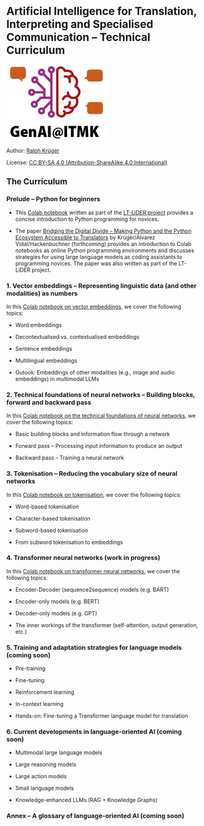 # Artificial Intelligence for Translation, Interpreting and Specialised Communication – Technical Curriculum
<img src = "https://github.com/ITMK/AI_Literacy/blob/main/images/GenAI_ITMK.jpg?raw=true">

Author: [Ralph Krüger](https://www.th-koeln.de/en/person/ralph.krueger/)

License: [CC BY-SA 4.0 (Attribution-ShareAlike 4.0 International)](https://creativecommons.org/licenses/by-sa/4.0/)

## The Curriculum

### Prelude – Python for beginners
-    This [Colab notebook](https://colab.research.google.com/drive/10G_zfSUssTVqLTkWl5NpwJvQS3Mbam_B?usp=sharing) written as part of the [LT-LiDER project](http://lt-lider.eu/) provides a concise introduction to Python             programming for novices.

-    The paper [Bridging the Digital Divide – Making Python and the Python Ecosystem Accessible to Translators](http://dx.doi.org/10.13140/RG.2.2.13246.40006) by Krüger/Álvarez Vidal/Hackenbuchner (forthcoming) provides an         introduction to Colab notebooks as online Python programming environments and discusses strategies for using large language models as coding assistants to programming novices. The paper was also written as part of the         LT-LiDER project.

### 1. Vector embeddings – Representing linguistic data (and other modalities) as numbers
In this [Colab notebook on vector embeddings](https://colab.research.google.com/drive/1-R3ftZceMORC-fv9J6mecjrg-efLELz6?usp=sharing), we cover the following topics:

   - Word embeddings
   
   - Decontextualised vs. contextualised embeddings
   
   - Sentence embeddings

   - Multilingual embeddings
   
   - Outook: Embeddings of other modalities (e.g., image and audio embeddings) in multimodal LLMs

### 2. Technical foundations of neural networks – Building blocks, forward and backward pass
In this [Colab notebook on the technical foundations of neural networks](https://colab.research.google.com/drive/1AaVPBOTa3K8WQ6USrqx1ZR556RpF8-RC?usp=sharing), we cover the following topics:

   - Basic building blocks and information flow through a network
   
   - Forward pass – Processing input information to produce an output
   
   - Backward pass – Training a neural network

### 3. Tokenisation – Reducing the vocabulary size of neural networks
In this [Colab notebook on tokenisation](https://colab.research.google.com/drive/190K0BZZf9ChCNFd7ADbQ5JL24KWPkLU0?usp=sharing), we cover the following topics:

   - Word-based tokenisation
   
   - Character-based tokenisation
   
   - Subword-based tokenisation

   - From subword tokenisation to embeddings

### 4. Transformer neural networks (work in progress)
In this [Colab notebook on transformer neural networks](https://colab.research.google.com/drive/1dN6wA7li0Zai_AyPFS4igMS-NvTZPkAS?usp=sharing), we cover the following topics:
   
   - Encoder-Decoder (sequence2sequence) models (e.g. BART)
   
   - Encoder-only models (e.g. BERT)
   
   - Decoder-only models (e.g. GPT)
   
   - The inner workings of the transformer (self-attention, output generation, etc.)

### 5. Training and adaptation strategies for language models (coming soon)
   - Pre-training
   
   - Fine-tuning
   
   - Reinforcement learning
   
   - In-context learning

   -  Hands-on: Fine-tuning a Transformer language model for translation

### 6. Current developments in language-oriented AI (coming soon)
   - Multimodal large language models
   
   - Large reasoning models

   - Large action models

   - Small language models

   - Knowledge-enhanced LLMs (RAG + Knowledge Graphs)

### Annex – A glossary of language-oriented AI (coming soon)
